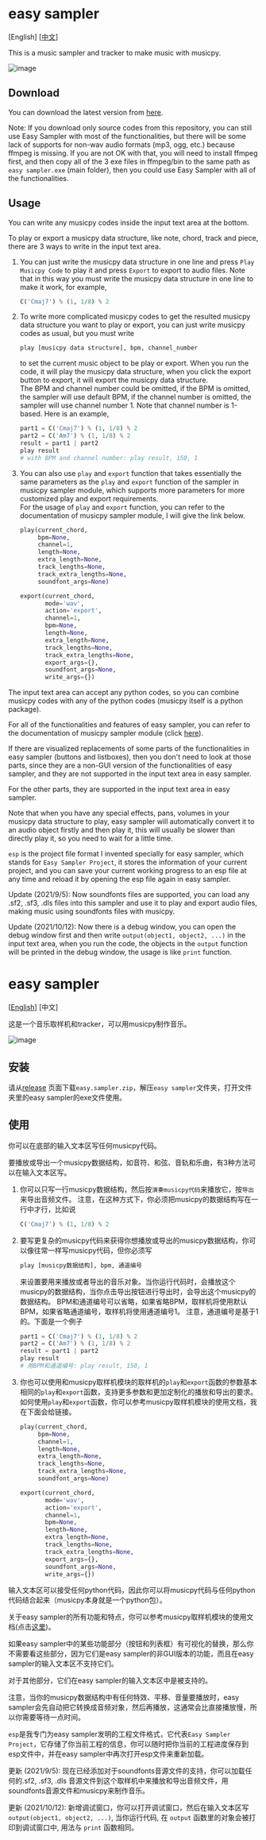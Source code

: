 # easy sampler

[English] [[中文](#easy-sampler-1)]

This is a music sampler and tracker to make music with musicpy.

![image](https://github.com/Rainbow-Dreamer/easy-sampler/blob/main/previews/1.jpg?raw=True)

## Download

You can download the latest version from [here](https://www.jianguoyun.com/p/DfRvuNUQhPG0CBiVkqYE).

Note: If you download only source codes from this repository, you can still use Easy Sampler with most of the functionalities, but there will be some lack of supports for non-wav audio formats (mp3, ogg, etc.) because ffmpeg is missing. If you are not OK with that, you will need to install ffmpeg first,  and then copy all of the 3 exe files in ffmpeg/bin to the same path as `easy sampler.exe` (main folder), then you could use Easy Sampler with all of the functionalities.

## Usage

You can write any musicpy codes inside the input text area at the bottom.

To play or export a musicpy data structure, like note, chord, track and piece, there are 3 ways to write in the input text area.

1. You can just write the musicpy data structure in one line and press `Play Musicpy Code` to play it and press `Export` to export to audio files. 
   Note that in this way you must write the musicpy data structure in one line to make it work, for example,
   ```python
   C('Cmaj7') % (1, 1/8) % 2
   ```

2. To write more complicated musicpy codes to get the resulted musicpy data structure you want to play or export, you can just write musicpy codes as usual, but you must write
   ```python
   play [musicpy data structure], bpm, channel_number
   ```
   to set the current music object to be play or export. When you run the code, it will play the musicpy data structure, when you click the export button to export, it will export  the musicpy data structure.  
   The BPM and channel number could be omitted, if the BPM is omitted, the sampler will use default BPM, if the channel number is omitted, the sampler will use channel number 1.
   Note that channel number is 1-based.
   Here is an example,
   ```python
   part1 = C('Cmaj7') % (1, 1/8) % 2
   part2 = C('Am7') % (1, 1/8) % 2
   result = part1 | part2
   play result
   # with BPM and channel number: play result, 150, 1
   ```

3. You can also use `play` and `export` function that takes essentially the same parameters as the `play` and `export` function of the sampler in musicpy sampler module, which supports more parameters for more customized play and export requirements.  
   For the usage of `play` and `export` function, you can refer to the documentation of musicpy sampler module, I will give the link below.
   ```python
   play(current_chord,
        bpm=None,
        channel=1,
        length=None,
        extra_length=None,
        track_lengths=None,
        track_extra_lengths=None,
        soundfont_args=None)
   
   export(current_chord,
          mode='wav',
          action='export',
          channel=1,
          bpm=None,
          length=None,
          extra_length=None,
          track_lengths=None,
          track_extra_lengths=None,
          export_args={},
          soundfont_args=None,
          write_args={})
   ```

The input text area can accept any python codes, so you can combine musicpy codes with any of the python codes (musicpy itself is a python package).

For all of the functionalities and features of easy sampler, you can refer to the documentation of musicpy sampler module (click [here](https://github.com/Rainbow-Dreamer/musicpy/wiki/musicpy-sampler-module)).

If there are visualized replacements of some parts of the functionalities in easy sampler (buttons and listboxes), then you don't need to look at those parts, since they are a non-GUI version of the functionalities of easy sampler, and they are not supported in the input text area in easy sampler.

For the other parts, they are supported in the input text area in easy sampler.

Note that when you have any special effects, pans, volumes in your musicpy data structure to play, easy sampler will automatically convert it to an audio object firstly and then play it, this will usually be slower than directly play it, so you need to wait for a little time. 

`esp` is the project file format I invented specially for easy sampler, which stands for `Easy Sampler Project`, it stores the information of your current project, and you can save your current working progress to an esp file at any time and reload it by opening the esp file again in easy sampler.

Update (2021/9/5): Now soundfonts files are supported, you can load any .sf2, .sf3, .dls files into this sampler and use it to play and export audio files, making music using soundfonts files with musicpy.

Update (2021/10/12): Now there is a debug window, you can open the debug window first and then write `output(object1, object2, ...)` in the input text area, when you run the code, the objects in the `output` function will be printed in the debug window, the usage is like `print` function.

# easy sampler

[[English](#easy-sampler)] [中文]

这是一个音乐取样机和tracker，可以用musicpy制作音乐。

![image](https://github.com/Rainbow-Dreamer/easy-sampler/blob/main/previews/2.jpg?raw=True)

## 安装

请从[release](https://github.com/Rainbow-Dreamer/easy-sampler/releases/latest) 页面下载`easy.sampler.zip`，解压`easy sampler`文件夹，打开文件夹里的easy sampler的exe文件使用。



## 使用

你可以在底部的输入文本区写任何musicpy代码。

要播放或导出一个musicpy数据结构，如音符、和弦、音轨和乐曲，有3种方法可以在输入文本区写。

1. 你可以只写一行musicpy数据结构，然后按`演奏musicpy代码`来播放它，按`导出`来导出音频文件。
   注意，在这种方式下，你必须把musicpy的数据结构写在一行中才行，比如说
   ```python
   C('Cmaj7') % (1, 1/8) % 2
   ```

2. 要写更复杂的musicpy代码来获得你想播放或导出的musicpy数据结构，你可以像往常一样写musicpy代码，但你必须写
   ```python
   play [musicpy数据结构], bpm, 通道编号
   ```
   来设置要用来播放或者导出的音乐对象。当你运行代码时，会播放这个musicpy的数据结构，当你点击导出按钮进行导出时，会导出这个musicpy的数据结构。
   BPM和通道编号可以省略，如果省略BPM，取样机将使用默认BPM，如果省略通道编号，取样机将使用通道编号1。
   注意，通道编号是基于1的。下面是一个例子
   ```python
   part1 = C('Cmaj7') % (1, 1/8) % 2
   part2 = C('Am7') % (1, 1/8) % 2
   result = part1 | part2
   play result
   # 用BPM和通道编号: play result, 150, 1
   ```

3. 你也可以使用和musicpy取样机模块的取样机的`play`和`export`函数的参数基本相同的`play`和`export`函数，支持更多参数和更加定制化的播放和导出的要求。  
   如何使用`play`和`export`函数，你可以参考musicpy取样机模块的使用文档，我在下面会给链接。
   ```python
   play(current_chord,
        bpm=None,
        channel=1,
        length=None,
        extra_length=None,
        track_lengths=None,
        track_extra_lengths=None,
        soundfont_args=None)
   
   export(current_chord,
          mode='wav',
          action='export',
          channel=1,
          bpm=None,
          length=None,
          extra_length=None,
          track_lengths=None,
          track_extra_lengths=None,
          export_args={},
          soundfont_args=None,
          write_args={})
   ```

输入文本区可以接受任何python代码，因此你可以将musicpy代码与任何python代码结合起来（musicpy本身就是一个python包）。

关于easy sampler的所有功能和特点，你可以参考musicpy取样机模块的使用文档(点击[这里](https://github.com/Rainbow-Dreamer/musicpy/wiki/musicpy-sampler-module-musicpy%E5%8F%96%E6%A0%B7%E6%9C%BA%E6%A8%A1%E5%9D%97))。

如果easy sampler中的某些功能部分（按钮和列表框）有可视化的替换，那么你不需要看这些部分，因为它们是easy sampler的非GUI版本的功能，而且在easy sampler的输入文本区不支持它们。

对于其他部分，它们在easy sampler的输入文本区中是被支持的。

注意，当你的musicpy数据结构中有任何特效、平移、音量要播放时，easy sampler会先自动把它转换成音频对象，然后再播放，这通常会比直接播放慢，所以你需要等待一点时间。

`esp`是我专门为easy sampler发明的工程文件格式，它代表`Easy Sampler Project`，它存储了你当前工程的信息，你可以随时把你当前的工程进度保存到esp文件中，并在easy sampler中再次打开esp文件来重新加载。

更新 (2021/9/5): 现在已经添加对于soundfonts音源文件的支持，你可以加载任何的.sf2, .sf3, .dls 音源文件到这个取样机中来播放和导出音频文件，用soundfonts音源文件和musicpy来制作音乐。

更新 (2021/10/12): 新增调试窗口，你可以打开调试窗口，然后在输入文本区写 `output(object1, object2, ...)`, 当你运行代码, 在 `output` 函数里的对象会被打印到调试窗口中, 用法与 `print` 函数相同。

